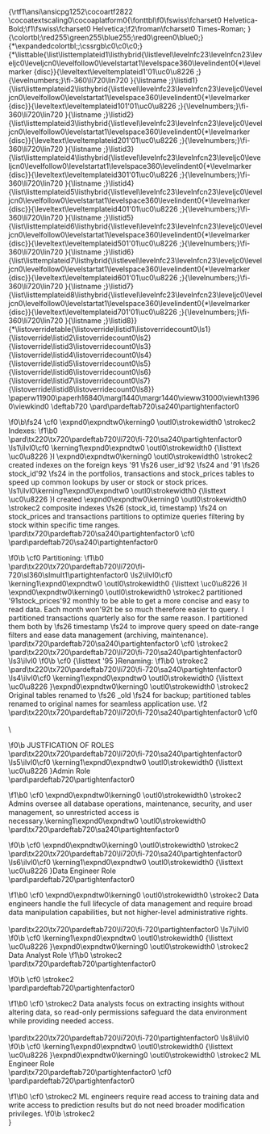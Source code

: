 {\rtf1\ansi\ansicpg1252\cocoartf2822
\cocoatextscaling0\cocoaplatform0{\fonttbl\f0\fswiss\fcharset0 Helvetica-Bold;\f1\fswiss\fcharset0 Helvetica;\f2\froman\fcharset0 Times-Roman;
}
{\colortbl;\red255\green255\blue255;\red0\green0\blue0;}
{\*\expandedcolortbl;;\cssrgb\c0\c0\c0;}
{\*\listtable{\list\listtemplateid1\listhybrid{\listlevel\levelnfc23\levelnfcn23\leveljc0\leveljcn0\levelfollow0\levelstartat1\levelspace360\levelindent0{\*\levelmarker \{disc\}}{\leveltext\leveltemplateid1\'01\uc0\u8226 ;}{\levelnumbers;}\fi-360\li720\lin720 }{\listname ;}\listid1}
{\list\listtemplateid2\listhybrid{\listlevel\levelnfc23\levelnfcn23\leveljc0\leveljcn0\levelfollow0\levelstartat1\levelspace360\levelindent0{\*\levelmarker \{disc\}}{\leveltext\leveltemplateid101\'01\uc0\u8226 ;}{\levelnumbers;}\fi-360\li720\lin720 }{\listname ;}\listid2}
{\list\listtemplateid3\listhybrid{\listlevel\levelnfc23\levelnfcn23\leveljc0\leveljcn0\levelfollow0\levelstartat1\levelspace360\levelindent0{\*\levelmarker \{disc\}}{\leveltext\leveltemplateid201\'01\uc0\u8226 ;}{\levelnumbers;}\fi-360\li720\lin720 }{\listname ;}\listid3}
{\list\listtemplateid4\listhybrid{\listlevel\levelnfc23\levelnfcn23\leveljc0\leveljcn0\levelfollow0\levelstartat1\levelspace360\levelindent0{\*\levelmarker \{disc\}}{\leveltext\leveltemplateid301\'01\uc0\u8226 ;}{\levelnumbers;}\fi-360\li720\lin720 }{\listname ;}\listid4}
{\list\listtemplateid5\listhybrid{\listlevel\levelnfc23\levelnfcn23\leveljc0\leveljcn0\levelfollow0\levelstartat1\levelspace360\levelindent0{\*\levelmarker \{disc\}}{\leveltext\leveltemplateid401\'01\uc0\u8226 ;}{\levelnumbers;}\fi-360\li720\lin720 }{\listname ;}\listid5}
{\list\listtemplateid6\listhybrid{\listlevel\levelnfc23\levelnfcn23\leveljc0\leveljcn0\levelfollow0\levelstartat1\levelspace360\levelindent0{\*\levelmarker \{disc\}}{\leveltext\leveltemplateid501\'01\uc0\u8226 ;}{\levelnumbers;}\fi-360\li720\lin720 }{\listname ;}\listid6}
{\list\listtemplateid7\listhybrid{\listlevel\levelnfc23\levelnfcn23\leveljc0\leveljcn0\levelfollow0\levelstartat1\levelspace360\levelindent0{\*\levelmarker \{disc\}}{\leveltext\leveltemplateid601\'01\uc0\u8226 ;}{\levelnumbers;}\fi-360\li720\lin720 }{\listname ;}\listid7}
{\list\listtemplateid8\listhybrid{\listlevel\levelnfc23\levelnfcn23\leveljc0\leveljcn0\levelfollow0\levelstartat1\levelspace360\levelindent0{\*\levelmarker \{disc\}}{\leveltext\leveltemplateid701\'01\uc0\u8226 ;}{\levelnumbers;}\fi-360\li720\lin720 }{\listname ;}\listid8}}
{\*\listoverridetable{\listoverride\listid1\listoverridecount0\ls1}{\listoverride\listid2\listoverridecount0\ls2}{\listoverride\listid3\listoverridecount0\ls3}{\listoverride\listid4\listoverridecount0\ls4}{\listoverride\listid5\listoverridecount0\ls5}{\listoverride\listid6\listoverridecount0\ls6}{\listoverride\listid7\listoverridecount0\ls7}{\listoverride\listid8\listoverridecount0\ls8}}
\paperw11900\paperh16840\margl1440\margr1440\vieww31000\viewh13960\viewkind0
\deftab720
\pard\pardeftab720\sa240\partightenfactor0

\f0\b\fs24 \cf0 \expnd0\expndtw0\kerning0
\outl0\strokewidth0 \strokec2 Indexes:
\f1\b0 \
\pard\tx220\tx720\pardeftab720\li720\fi-720\sa240\partightenfactor0
\ls1\ilvl0\cf0 \kerning1\expnd0\expndtw0 \outl0\strokewidth0 {\listtext	\uc0\u8226 	}I \expnd0\expndtw0\kerning0
\outl0\strokewidth0 \strokec2 created indexes on the foreign keys \'91
\fs26 user_id\'92
\fs24  and \'91
\fs26 stock_id\'92
\fs24  in the portfolios, transactions and stock_prices tables to speed up common lookups by user or stock or stock prices.\
\ls1\ilvl0\kerning1\expnd0\expndtw0 \outl0\strokewidth0 {\listtext	\uc0\u8226 	}I created \expnd0\expndtw0\kerning0
\outl0\strokewidth0 \strokec2 composite indexes 
\fs26 (stock_id, timestamp)
\fs24  on stock_prices and transactions partitions to optimize queries filtering by stock within specific time ranges.\
\pard\tx720\pardeftab720\sa240\partightenfactor0
\cf0 \
\pard\pardeftab720\sa240\partightenfactor0

\f0\b \cf0 Partitioning:
\f1\b0 \
\pard\tx220\tx720\pardeftab720\li720\fi-720\sl360\slmult1\partightenfactor0
\ls2\ilvl0\cf0 \kerning1\expnd0\expndtw0 \outl0\strokewidth0 {\listtext	\uc0\u8226 	}I \expnd0\expndtw0\kerning0
\outl0\strokewidth0 \strokec2 partitioned \'91stock_prices\'92 monthly to be able to get a more concise and easy to read data. Each month won\'92t be so much therefore easier to query. I partitioned transactions quarterly also for the same reason. I partitioned them both by 
\fs26 timestamp
\fs24  to improve query speed on date-range filters and ease data management (archiving, maintenance).\
\pard\tx720\pardeftab720\sa240\partightenfactor0
\cf0 \strokec2 \
\pard\tx220\tx720\pardeftab720\li720\fi-720\sa240\partightenfactor0
\ls3\ilvl0
\f0\b \cf0 {\listtext	\'95	}Renaming:
\f1\b0 \strokec2 \
\pard\tx220\tx720\pardeftab720\li720\fi-720\sa240\partightenfactor0
\ls4\ilvl0\cf0 \kerning1\expnd0\expndtw0 \outl0\strokewidth0 {\listtext	\uc0\u8226 	}\expnd0\expndtw0\kerning0
\outl0\strokewidth0 \strokec2 Original tables renamed to 
\fs26 _old
\fs24  for backup; partitioned tables renamed to original names for seamless application use.
\f2 \
\pard\tx220\tx720\pardeftab720\li720\fi-720\sa240\partightenfactor0
\cf0 \
\
\

\f0\b JUSTFICATION OF ROLES\
\pard\tx220\tx720\pardeftab720\li720\fi-720\sa240\partightenfactor0
\ls5\ilvl0\cf0 \kerning1\expnd0\expndtw0 \outl0\strokewidth0 {\listtext	\uc0\u8226 	}Admin Role\
\pard\pardeftab720\partightenfactor0

\f1\b0 \cf0 \expnd0\expndtw0\kerning0
\outl0\strokewidth0 \strokec2 Admins oversee all database operations, maintenance, security, and user management, so unrestricted access is necessary.\kerning1\expnd0\expndtw0 \outl0\strokewidth0 \
\pard\tx720\pardeftab720\sa240\partightenfactor0

\f0\b \cf0 \expnd0\expndtw0\kerning0
\outl0\strokewidth0 \strokec2 \
\pard\tx220\tx720\pardeftab720\li720\fi-720\sa240\partightenfactor0
\ls6\ilvl0\cf0 \kerning1\expnd0\expndtw0 \outl0\strokewidth0 {\listtext	\uc0\u8226 	}Data Engineer Role\
\pard\pardeftab720\partightenfactor0

\f1\b0 \cf0 \expnd0\expndtw0\kerning0
\outl0\strokewidth0 \strokec2 Data engineers handle the full lifecycle of data management and require broad data manipulation capabilities, but not higher-level administrative rights.\
\
\pard\tx220\tx720\pardeftab720\li720\fi-720\partightenfactor0
\ls7\ilvl0
\f0\b \cf0 \kerning1\expnd0\expndtw0 \outl0\strokewidth0 {\listtext	\uc0\u8226 	}\expnd0\expndtw0\kerning0
\outl0\strokewidth0 \strokec2 Data Analyst Role
\f1\b0 \strokec2 \
\pard\tx720\pardeftab720\partightenfactor0

\f0\b \cf0 \strokec2 \
\pard\pardeftab720\partightenfactor0

\f1\b0 \cf0 \strokec2 Data analysts focus on extracting insights without altering data, so read-only permissions safeguard the data environment while providing needed access.\
\
\pard\tx220\tx720\pardeftab720\li720\fi-720\partightenfactor0
\ls8\ilvl0
\f0\b \cf0 \kerning1\expnd0\expndtw0 \outl0\strokewidth0 {\listtext	\uc0\u8226 	}\expnd0\expndtw0\kerning0
\outl0\strokewidth0 \strokec2 ML Engineer Role\
\pard\tx720\pardeftab720\partightenfactor0
\cf0 \
\pard\pardeftab720\partightenfactor0

\f1\b0 \cf0 \strokec2 ML engineers require read access to training data and write access to prediction results but do not need broader modification privileges.
\f0\b \strokec2 \
}